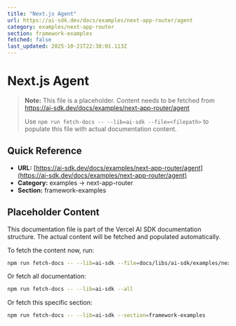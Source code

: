 ```yaml
---
title: "Next.js Agent"
url: https://ai-sdk.dev/docs/examples/next-app-router/agent
category: examples/next-app-router
section: framework-examples
fetched: false
last_updated: 2025-10-21T22:38:01.113Z
---
```


# Next.js Agent

> **Note:** This file is a placeholder. Content needs to be fetched from https://ai-sdk.dev/docs/examples/next-app-router/agent
>
> Use `npm run fetch-docs -- --lib=ai-sdk --file=<filepath>` to populate this file with actual documentation content.

## Quick Reference

- **URL:** [https://ai-sdk.dev/docs/examples/next-app-router/agent](https://ai-sdk.dev/docs/examples/next-app-router/agent)
- **Category:** examples → next-app-router
- **Section:** framework-examples

## Placeholder Content

This documentation file is part of the Vercel AI SDK documentation structure.
The actual content will be fetched and populated automatically.

To fetch the content now, run:

```bash
npm run fetch-docs -- --lib=ai-sdk --file=docs/libs/ai-sdk/examples/next-app-router/agent.md
```

Or fetch all documentation:

```bash
npm run fetch-docs -- --lib=ai-sdk --all
```

Or fetch this specific section:

```bash
npm run fetch-docs -- --lib=ai-sdk --section=framework-examples
```
